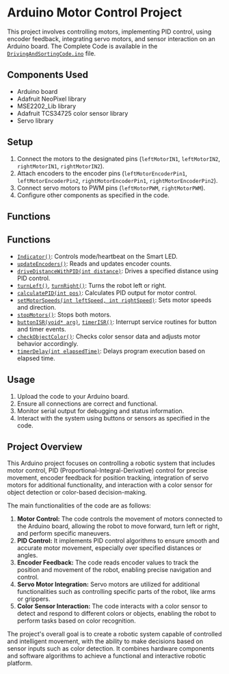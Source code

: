 # Arduino Motor Control Project

This project involves controlling motors, implementing PID control, using encoder feedback, integrating servo motors, and sensor interaction on an Arduino board. The Complete Code is available in the [`DrivingAndSortingCode.ino`](https://github.com/LigJoebalz/robot-code/blob/main/DrivingAndSortingCode.ino) file.


## Components Used
- Arduino board
- Adafruit NeoPixel library
- MSE2202_Lib library
- Adafruit TCS34725 color sensor library
- Servo library

## Setup
1. Connect the motors to the designated pins (`leftMotorIN1`, `leftMotorIN2`, `rightMotorIN1`, `rightMotorIN2`).
2. Attach encoders to the encoder pins (`leftMotorEncoderPin1`, `leftMotorEncoderPin2`, `rightMotorEncoderPin1`, `rightMotorEncoderPin2`).
3. Connect servo motors to PWM pins (`leftMotorPWM`, `rightMotorPWM`).
4. Configure other components as specified in the code.

## Functions
## Functions
- [`Indicator()`](https://github.com/LigJoebalz/robot-code/blob/main/Indicator.ino): Controls mode/heartbeat on the Smart LED.
- [`updateEncoders()`](https://github.com/LigJoebalz/robot-code/blob/main/UpdateEncoders.ino): Reads and updates encoder counts.
- [`driveDistanceWithPID(int distance)`](https://github.com/LigJoebalz/robot-code/blob/main/DriveDistanceWithPID.ino): Drives a specified distance using PID control.
- [`turnLeft()`](https://github.com/LigJoebalz/robot-code/blob/main/TurnLeft.ino), [`turnRight()`](https://github.com/LigJoebalz/robot-code/blob/main/TurnRight.ino): Turns the robot left or right.
- [`calculatePID(int pos)`](https://github.com/LigJoebalz/robot-code/blob/main/CalculatePID.ino): Calculates PID output for motor control.
- [`setMotorSpeeds(int leftSpeed, int rightSpeed)`](https://github.com/LigJoebalz/robot-code/blob/main/SetMotorSpeeds.ino): Sets motor speeds and direction.
- [`stopMotors()`](https://github.com/LigJoebalz/robot-code/blob/main/StopMotors.ino): Stops both motors.
- [`buttonISR(void* arg)`](https://github.com/LigJoebalz/robot-code/blob/main/ButtonISR.ino), [`timerISR()`](https://github.com/LigJoebalz/robot-code/blob/main/TimerISR.ino): Interrupt service routines for button and timer events.
- [`checkObjectColor()`](https://github.com/LigJoebalz/robot-code/blob/main/CheckObjectColor.ino): Checks color sensor data and adjusts motor behavior accordingly.
- [`timerDelay(int elapsedTime)`](https://github.com/LigJoebalz/robot-code/blob/main/TimerDelay.ino): Delays program execution based on elapsed time.


## Usage
1. Upload the code to your Arduino board.
2. Ensure all connections are correct and functional.
3. Monitor serial output for debugging and status information.
4. Interact with the system using buttons or sensors as specified in the code.

## Project Overview
This Arduino project focuses on controlling a robotic system that includes motor control, PID (Proportional-Integral-Derivative) control for precise movement, encoder feedback for position tracking, integration of servo motors for additional functionality, and interaction with a color sensor for object detection or color-based decision-making.

The main functionalities of the code are as follows:
1. **Motor Control:** The code controls the movement of motors connected to the Arduino board, allowing the robot to move forward, turn left or right, and perform specific maneuvers.
2. **PID Control:** It implements PID control algorithms to ensure smooth and accurate motor movement, especially over specified distances or angles.
3. **Encoder Feedback:** The code reads encoder values to track the position and movement of the robot, enabling precise navigation and control.
4. **Servo Motor Integration:** Servo motors are utilized for additional functionalities such as controlling specific parts of the robot, like arms or grippers.
5. **Color Sensor Interaction:** The code interacts with a color sensor to detect and respond to different colors or objects, enabling the robot to perform tasks based on color recognition.

The project's overall goal is to create a robotic system capable of controlled and intelligent movement, with the ability to make decisions based on sensor inputs such as color detection. It combines hardware components and software algorithms to achieve a functional and interactive robotic platform.
